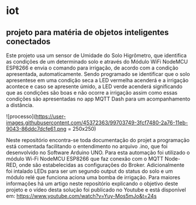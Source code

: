 # iot
## projeto para matéria de objetos inteligentes conectados
Este projeto usa um sensor de Umidade do Solo Higrômetro, que identifica as condições de um determinado solo e através do Módulo WiFi NodeMCU ESP8266 e envia o comando para irrigação, de acordo com a condição apresentada, automaticamente. Sendo programado se identificar que o solo apresentese em uma condição seca a LED vermelha acenderá e a irrigação acontece e caso se apresente úmido, a LED verde acenderá significando que as condições são boas e não ocorre a irrigação assim como essas condições são apresentadas no app MQTT Dash para um acompanhamento a distância.

![processo](https://user-images.githubusercontent.com/45372363/99703749-3fcf7480-2a76-11eb-9043-86ddc7dcfe61.png = 250x250)

Neste repositório encontra-se toda documentação do projet a programação está comentada facilitando o entendimento no arquivo .ino, que foi desenvolvido no Software Arduino UNO.
Para esta automação foi utilizado o módulo Wi-Fi NodeMCU ESP8266 que faz conexão com o MQTT Node-RED, onde são estabelecidas as configurações do Broker. Adicionalmente foi intalado LEDs para ser um segundo output do status do solo e um módulo relé que funciona aciona uma bomba de irrigação. Para maiores informações há um artigo neste repositório explicando o objetivo deste projeto e o vídeo desta solução foi publicado no Youtube e está disponível em: https://www.youtube.com/watch?v=Yuy-Mos5mJo&t=24s


